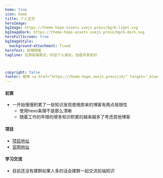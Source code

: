 ```yaml
---
home: true
icon: home
title: 个人主页
heroImage: 
bgImage: https://theme-hope-assets.vuejs.press/bg/6-light.svg
bgImageDark: https://theme-hope-assets.vuejs.press/bg/6-dark.svg
heroFullScreen: true
bgImageStyle:
  background-attachment: fixed
heroText: 前端随笔
tagline: 记录前端笔记，印证个人成长，创造共享知识



copyright: false
footer: 使用 <a href="https://theme-hope.vuejs.press/zh/" target="_blank">VuePress Theme Hope</a> 主题 | MIT 协议, 版权所有 © 2019-至今 Mr.Hope
---
```


####  初衷
- 一开始慢慢积累了一些知识发现使用原来的博客有两点局限性 
  - 使用hexo条理不是那么清晰
  - 随着工作的年限的增多知识积累的越来越多了考虑其他博客

#### 项目

- [项目地址](https://github.com/an31742/vuepress_blog )
- [官网地址](https://an31742.github.io/)

#### 学习交流

- 目前还没有建群如果人多的话会建群一起交流前端知识
